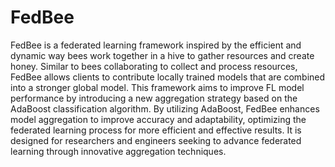# FedBee

FedBee is a federated learning framework inspired by the efficient and dynamic way bees work together in a hive to gather resources and create honey. Similar to bees collaborating to collect and process resources, FedBee allows clients to contribute locally trained models that are combined into a stronger global model. This framework aims to improve FL model performance by introducing a new aggregation strategy based on the AdaBoost classification algorithm. By utilizing AdaBoost, FedBee enhances model aggregation to improve accuracy and adaptability, optimizing the federated learning process for more efficient and effective results. It is designed for researchers and engineers seeking to advance federated learning through innovative aggregation techniques.


